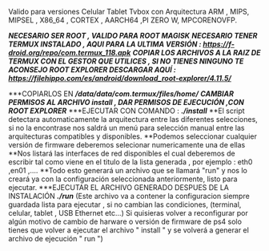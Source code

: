 Valido para versiones Celular Tablet Tvbox con Arquitectura ARM , MIPS, MIPSEL , X86_64 , CORTEX , AARCH64 ,PI ZERO W, MPCORENOVFP.

***NECESARIO SER ROOT , VALIDO PARA ROOT MAGISK***
***NECESARIO TENER TERMUX INSTALADO , AQUI PARA LA ULTIMA VERSIÓN
: https://f-droid.org/repo/com.termux_118.apk***
***COPIAR LOS ARCHIVOS A LA RAIZ DE TERMUX CON EL GESTOR QUE UTILICES ,
SI NO TIENES NINGUNO TE ACONSEJO ROOT EXPLORER 
DESCARGAR AQUÍ :
https://filehippo.com/es/android/download_root-explorer/4.11.5/***

***COPIARLOS EN ***/data/data/com.termux/files/home/***
***CAMBIAR PERMISOS AL ARCHIVO install , DAR PERMISOS DE EJECUCIÓN ,CON ROOT EXPLORER***
***EJECUTAR CON COMANDO : ***./install***
**El script detectara automaticamente la arquitectura entre las diferentes selecciones, si no la encontrase nos saldrá un menú para selección manual
entre las arquitecturas compatibles y disponibles.
**Podemos seleccionar cualquier versión de firmware deberemos selecionar numericamente una de ellas 
**Nos listará las interfaces de red disponibles el cual deberemos de escribir tal como viene
en el titulo de la lista generada , por ejemplo : eth0 ,en01 ,....
**Todo esto generará un archivo que se llamará "run" y nos lo creará ya con la configuración seleccionada anteriormente, listo para ejecutar.
***EJECUTAR EL ARCHIVO GENERADO DESPUES DE LA INSTALACIÓN  ***./run***
(Este archivo va a contener la configuracion siempre guardada lista para ejecutar , si no cambian las condiciones, (terminal, celular, tablet , USB Ethernet etc...)
Si quisieras volver a reconfigurar por algún motivo de cambio de harware o versión de firmware de ps4 solo tienes que volver a ejecutar el archivo " install " 
y se volverá a generar el archivo de ejecución " run ")
